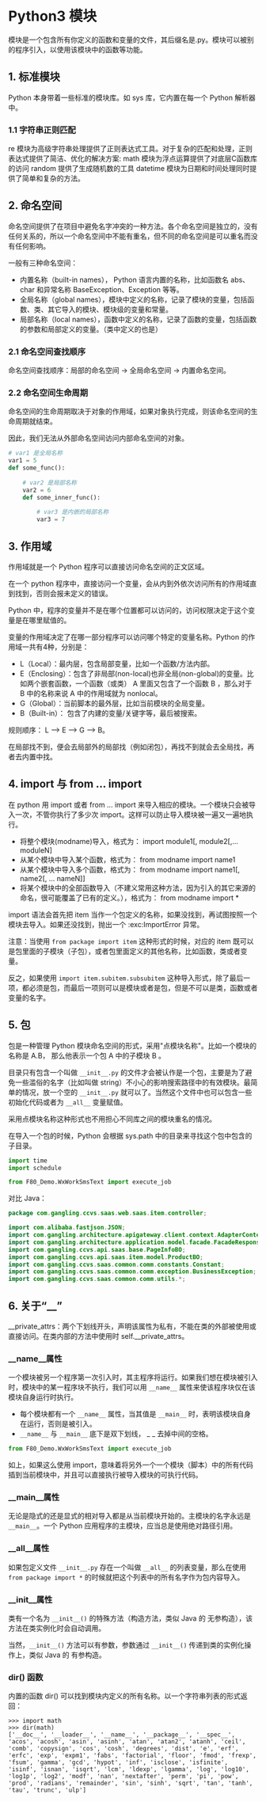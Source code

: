 # Python3 模块

模块是一个包含所有你定义的函数和变量的文件，其后缀名是.py。模块可以被别的程序引入，以使用该模块中的函数等功能。

## 1. 标准模块

Python 本身带着一些标准的模块库。如 sys 库，它内置在每一个 Python 解析器中。

### 1.1 字符串正则匹配

re 模块为高级字符串处理提供了正则表达式工具。对于复杂的匹配和处理，正则表达式提供了简洁、优化的解决方案:
math 模块为浮点运算提供了对底层C函数库的访问
random 提供了生成随机数的工具
datetime 模块为日期和时间处理同时提供了简单和复杂的方法。

## 2. 命名空间

命名空间提供了在项目中避免名字冲突的一种方法。各个命名空间是独立的，没有任何关系的，所以一个命名空间中不能有重名，但不同的命名空间是可以重名而没有任何影响。

一般有三种命名空间：

- 内置名称（built-in names）， Python 语言内置的名称，比如函数名 abs、char 和异常名称 BaseException、Exception 等等。
- 全局名称（global names），模块中定义的名称，记录了模块的变量，包括函数、类、其它导入的模块、模块级的变量和常量。
- 局部名称（local names），函数中定义的名称，记录了函数的变量，包括函数的参数和局部定义的变量。（类中定义的也是）

### 2.1 命名空间查找顺序

命名空间查找顺序：局部的命名空间 -> 全局命名空间 -> 内置命名空间。

### 2.2 命名空间生命周期

命名空间的生命周期取决于对象的作用域，如果对象执行完成，则该命名空间的生命周期就结束。

因此，我们无法从外部命名空间访问内部命名空间的对象。

```python
# var1 是全局名称
var1 = 5
def some_func():
 
    # var2 是局部名称
    var2 = 6
    def some_inner_func():
 
        # var3 是内嵌的局部名称
        var3 = 7
```

## 3. 作用域

作用域就是一个 Python 程序可以直接访问命名空间的正文区域。

在一个 python 程序中，直接访问一个变量，会从内到外依次访问所有的作用域直到找到，否则会报未定义的错误。

Python 中，程序的变量并不是在哪个位置都可以访问的，访问权限决定于这个变量是在哪里赋值的。

变量的作用域决定了在哪一部分程序可以访问哪个特定的变量名称。Python 的作用域一共有4种，分别是：

- L（Local）：最内层，包含局部变量，比如一个函数/方法内部。
- E（Enclosing）：包含了非局部(non-local)也非全局(non-global)的变量。比如两个嵌套函数，一个函数（或类） A 里面又包含了一个函数 B ，那么对于 B 中的名称来说 A 中的作用域就为 nonlocal。
- G（Global）：当前脚本的最外层，比如当前模块的全局变量。
- B（Built-in）： 包含了内建的变量/关键字等，最后被搜索。

规则顺序： L –> E –> G –> B。

在局部找不到，便会去局部外的局部找（例如闭包），再找不到就会去全局找，再者去内置中找。

## 4. import 与 from ... import

在 python 用 import 或者 from ... import 来导入相应的模块。一个模块只会被导入一次，不管你执行了多少次 import。这样可以防止导入模块被一遍又一遍地执行。

- 将整个模块(modname)导入，格式为： import module1[, module2[,... moduleN]
- 从某个模块中导入某个函数，格式为： from modname import name1
- 从某个模块中导入多个函数，格式为： from modname import name1[, name2[, ... nameN]]
- 将某个模块中的全部函数导入（不建义常用这种方法，因为引入的其它来源的命名，很可能覆盖了已有的定义。），格式为： from modname import *

import 语法会首先把 item 当作一个包定义的名称，如果没找到，再试图按照一个模块去导入。如果还没找到，抛出一个 :exc:ImportError 异常。

注意：当使用 `from package import item` 这种形式的时候，对应的 item 既可以是包里面的子模块（子包），或者包里面定义的其他名称，比如函数，类或者变量。

反之，如果使用 `import item.subitem.subsubitem` 这种导入形式，除了最后一项，都必须是包，而最后一项则可以是模块或者是包，但是不可以是类，函数或者变量的名字。

## 5. 包

包是一种管理 Python 模块命名空间的形式，采用"点模块名称"。比如一个模块的名称是 A.B， 那么他表示一个包 A 中的子模块 B 。

目录只有包含一个叫做 `__init__.py` 的文件才会被认作是一个包，主要是为了避免一些滥俗的名字（比如叫做 string）不小心的影响搜索路径中的有效模块。最简单的情况，放一个空的 `__init__.py` 就可以了。当然这个文件中也可以包含一些初始化代码或者为 `__all__` 变量赋值。

采用点模块名称这种形式也不用担心不同库之间的模块重名的情况。

在导入一个包的时候，Python 会根据 sys.path 中的目录来寻找这个包中包含的子目录。

```python
import time
import schedule

from F80_Demo.WxWorkSmsText import execute_job
```

对比 Java：

```java
package com.gangling.ccvs.saas.web.saas.item.controller;

import com.alibaba.fastjson.JSON;
import com.gangling.architecture.apigateway.client.context.AdapterContext;
import com.gangling.architecture.application.model.facade.FacadeResponse;
import com.gangling.ccvs.api.saas.base.PageInfoBO;
import com.gangling.ccvs.api.saas.item.model.ProductBO;
import com.gangling.ccvs.saas.common.comm.constants.Constant;
import com.gangling.ccvs.saas.common.comm.exception.BusinessException;
import com.gangling.ccvs.saas.common.comm.utils.*;
```

## 6. 关于“__”

__private_attrs：两个下划线开头，声明该属性为私有，不能在类的外部被使用或直接访问。在类内部的方法中使用时 self.__private_attrs。

### __name__属性

一个模块被另一个程序第一次引入时，其主程序将运行。如果我们想在模块被引入时，模块中的某一程序块不执行，我们可以用 `__name__` 属性来使该程序块仅在该模块自身运行时执行。

- 每个模块都有一个 `__name__` 属性，当其值是 `__main__` 时，表明该模块自身在运行，否则是被引入。
- `__name__` 与 `__main__` 底下是双下划线， _ _ 去掉中间的空格。

```python
from F80_Demo.WxWorkSmsText import execute_job
```

如上，如果这么使用 import，意味着将另外一个一个模块（脚本）中的所有代码插到当前模块中，并且可以直接执行被导入模块的可执行代码。

### __main__属性

无论是隐式的还是显式的相对导入都是从当前模块开始的。主模块的名字永远是 `__main__`。一个 Python 应用程序的主模块，应当总是使用绝对路径引用。

### __all__属性

如果包定义文件 `__init__.py` 存在一个叫做 `__all__` 的列表变量，那么在使用 `from package import *` 的时候就把这个列表中的所有名字作为包内容导入。

### __init__属性

类有一个名为 `__init__()` 的特殊方法（构造方法，类似 Java 的 无参构造），该方法在类实例化时会自动调用。

当然，`__init__()` 方法可以有参数，参数通过 `__init__()` 传递到类的实例化操作上，类似 Java 的 有参构造。

### dir() 函数

内置的函数 dir() 可以找到模块内定义的所有名称。以一个字符串列表的形式返回：

```
>>> import math
>>> dir(math)
['__doc__', '__loader__', '__name__', '__package__', '__spec__', 'acos', 'acosh', 'asin', 'asinh', 'atan', 'atan2', 'atanh', 'ceil', 'comb', 'copysign', 'cos', 'cosh', 'degrees', 'dist', 'e', 'erf', 'erfc', 'exp', 'expm1', 'fabs', 'factorial', 'floor', 'fmod', 'frexp', 'fsum', 'gamma', 'gcd', 'hypot', 'inf', 'isclose', 'isfinite', 'isinf', 'isnan', 'isqrt', 'lcm', 'ldexp', 'lgamma', 'log', 'log10', 'log1p', 'log2', 'modf', 'nan', 'nextafter', 'perm', 'pi', 'pow', 'prod', 'radians', 'remainder', 'sin', 'sinh', 'sqrt', 'tan', 'tanh', 'tau', 'trunc', 'ulp']
```

